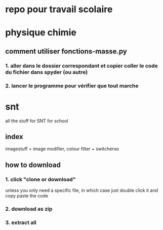 # repo pour travail scolaire

# physique chimie

## comment utiliser fonctions-masse.py

### 1. aller dans le dossier correspondant et copier coller le code du fichier dans spyder (ou autre)

### 2. lancer le programme pour vérifier que tout marche






# snt

all the stuff for SNT for school

## index

imagestuff = image modifier, colour filter + switcheroo

## how to download
### 1. click "clone or download"
unless you only need a specific file, in which case just double click it and copy paste the code
### 2. download as zip
### 3. extract all

